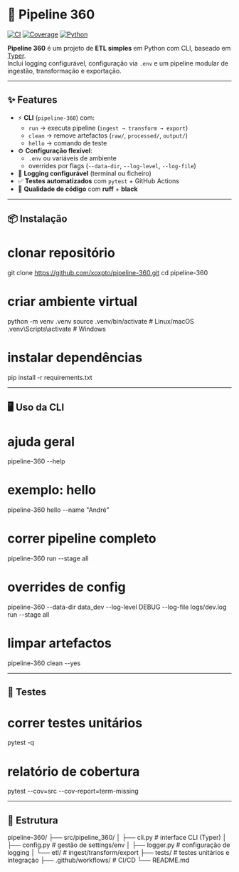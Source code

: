 ﻿# 🚀 Pipeline 360

[![CI](https://github.com/xoxpto/pipeline-360/actions/workflows/ci.yml/badge.svg)](https://github.com/xoxpto/pipeline-360/actions/workflows/ci.yml)
[![Coverage](https://img.shields.io/badge/coverage-93%25-brightgreen)](#)
[![Python](https://img.shields.io/badge/python-3.11+-blue.svg)](https://www.python.org/)

**Pipeline 360** é um projeto de **ETL simples** em Python com CLI, baseado em [Typer](https://typer.tiangolo.com/).  
Inclui logging configurável, configuração via `.env` e um pipeline modular de ingestão, transformação e exportação.

---

## ✨ Features

- ⚡ **CLI** (`pipeline-360`) com:
  - `run` → executa pipeline (`ingest → transform → export`)
  - `clean` → remove artefactos (`raw/`, `processed/`, `output/`)
  - `hello` → comando de teste
- ⚙️ **Configuração flexível**:
  - `.env` ou variáveis de ambiente
  - overrides por flags (`--data-dir`, `--log-level`, `--log-file`)
- 📜 **Logging configurável** (terminal ou ficheiro)
- ✅ **Testes automatizados** com `pytest` + GitHub Actions
- 🧹 **Qualidade de código** com **ruff** + **black**

---

## 📦 Instalação

# clonar repositório
git clone https://github.com/xoxpto/pipeline-360.git
cd pipeline-360

# criar ambiente virtual
python -m venv .venv
source .venv/bin/activate   # Linux/macOS
.venv\Scripts\activate      # Windows

# instalar dependências
pip install -r requirements.txt

---

## 🖥️ Uso da CLI

# ajuda geral
pipeline-360 --help

# exemplo: hello
pipeline-360 hello --name "André"

# correr pipeline completo
pipeline-360 run --stage all

# overrides de config
pipeline-360 --data-dir data_dev --log-level DEBUG --log-file logs/dev.log run --stage all

# limpar artefactos
pipeline-360 clean --yes

---

## 🧪 Testes

# correr testes unitários
pytest -q

# relatório de cobertura
pytest --cov=src --cov-report=term-missing

---

## 📂 Estrutura
pipeline-360/
├── src/pipeline_360/
│   ├── cli.py          # interface CLI (Typer)
│   ├── config.py       # gestão de settings/env
│   ├── logger.py       # configuração de logging
│   └── etl/            # ingest/transform/export
├── tests/              # testes unitários e integração
├── .github/workflows/  # CI/CD
└── README.md
